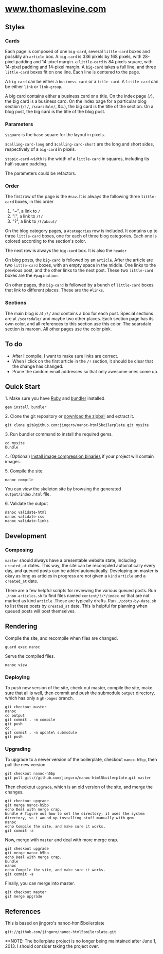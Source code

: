 www.thomaslevine.com
===

## Styles

### Cards
Each page is composed of one `big-card`, several `little-card` boxes and
possibly an `article` box.
A `big-card` is 336 pixels by 168 pixels, with 28-pixel padding and 14-pixel margin.
a `little-card` is 84 pixels square, with 14-pixel padding and 14-pixel margin.
A `big-card` takes a full line, and three `little-card` boxes fit on one line.
Each line is centered to the page.

A `big-card` can be either a `business-card` or a `title-card`.
A `little-card` can be either `link` or `link-group`.

A big card contains either a business card or a title.
On the index page (`/`), the big card is a business card.
On the index page for a particular blog section (`/!/`, `/scarsdale/`, &c.),
the big card is the title of the section.
On a blog post, the big card is the title of the blog post.

### Parameters
`$square` is the base square for the layout in pixels.

`$calling-card-long` and `$calling-card-short` are the long and short sides,
respectively of a `big-card` in pixels.

`$topic-card-width` is the width of a `little-card` in squares, including
its half-square padding.

The parameters could be refactors.

### Order
The first row of the page is the `#nav`. It is always the following three
`little-card` boxes, in this order

1. "~", a link to `/`
2. "!", a link to `/!/`
3. "?", a link to `/!/about/`

On the blog category pages, a `#categories` row is included. It contains up to
three `little-card` boxes, one for each of three blog categories. Each one is
colored according to the section's color.

The next row is always the `big-card` box. It is also the `header`

On blog posts, the `big-card` is followed by an `article`. After the article are
two `little-card` boxes, with an empty space in the middle. One links to the
previous post, and the other links to the next post. These two `little-card`
boxes are the `#pagination`.

On other pages, the `big-card` is followed by a bunch of `little-card` boxes
that link to different places. These are the `#links`.

### Sections
The main blog is at `/!/` and contains a box for each post. Special sections
are at `/scarsdale/` and maybe two other places. Each section page has its own
color, and all references to this section use this color.
The scarsdale section is maroon.
All other pages use the color pink.

## To do

* After I compile, I want to make sure links are correct.
* When I click on the first article in the `/!` section, it should be clear that the change has changed.
* Prune the random email addresses so that only awesome ones come up.

## Quick Start
1\. Make sure you have [Ruby](http://www.ruby-lang.org/en/downloads/) and [bundler](http://gembundler.com/) installed.

    gem install bundler

2\. Clone the git repository or [download the zipball](https://github.com/jingoro/nanoc-html5boilerplate/zipball/master) and extract it.

    git clone git@github.com:jingoro/nanoc-html5boilerplate.git mysite

3\. Run bundler command to install the required gems.

    cd mysite
    bundle

4\. (Optional) [Install image compression binaries](https://github.com/toy/image_optim#binaries-installation) if your project will contain images.

5\. Compile the site.

    nanoc compile

You can view the skeleton site by browsing the generated `output/index.html` file.

6\. Validate the output

    nanoc validate-html
    nanoc validate-css
    nanoc validate-links

## Development

### Composing
`master` should always have a presentable website state, including `created_at`
dates. This way, the site can be recompiled automatically every day, and queued
posts can be added automatically. Developing on master is okay as long as
articles in progress are not given a `kind` `article` and a `created_at` date.

There are a few helpful scripts for reviewing the various queued posts.
Run `./non-articles.sh` to find files named `content/!/*/index.md`
that are not marked as kind `article`. These are typically drafts.
Run `./posts-by-date.sh` to list these posts by `created_at` date. This
is helpful for planning when queued posts will post themselves.

## Rendering
Compile the site, and recompile when files are changed.

    guard exec nanoc

Serve the compiled files.

    nanoc view

### Deploying
To push new version of the site, check out master, compile the site, make sure that
all is well, then commit and push the submodule `output` directory, which has only
a `gh-pages` branch.

    git checkout master
    nanoc
    cd output
    git commit . -m compile
    git push
    cd ..
    git commit . -m update\ submodule
    git push

### Upgrading
To upgrade to a newer version of the boilerplate, checkout `nanoc-h5bp`, then
pull the new version.

    git checkout nanoc-h5bp
    git pull git://github.com/jingoro/nanoc-html5boilerplate.git master

Then checkout `upgrade`, which is an old version of the site, and merge the changes.

    git checkout upgrade
    git merge nanoc-h5bp
    echo Deal with merge crap.
    bundle # figure out how to set the directory; it uses the system directory, so i wound up installing stuff manually with gem
    nanoc
    echo Compile the site, and make sure it works.
    git commit -a

Now, merge with `master` and deal with more merge crap.

    git checkout upgrade
    git merge nanoc-h5bp
    echo Deal with merge crap.
    bundle
    nanoc
    echo Compile the site, and make sure it works.
    git commit -a

Finally, you can merge into master.

    git checkout master
    git merge upgrade

## References
This is based on jingoro's nanoc-html5boilerplate

    git://github.com/jingoro/nanoc-html5boilerplate.git

**NOTE: The boilerplate project is no longer being maintained after June 1, 2013. I should consider taking the project over.
